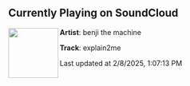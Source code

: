 ## Currently Playing on SoundCloud

[<img align="left" width="100" src="https://i1.sndcdn.com/artworks-Pue8TN90PdhyQyDD-rLoHhg-t500x500.png">](https://soundcloud.com/benjithemachine/explain2me)

**Artist**: benji the machine 

**Track**: explain2me

Last updated at 2/8/2025, 1:07:13 PM
